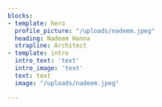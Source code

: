 ```yaml
---
blocks:
- template: hero
  profile_picture: "/uploads/nadeem.jpeg"
  heading: Nadeem Hanna
  strapline: Architect
- template: intro
  intro_text: 'text'
  intro_image: 'text'
  text: text
  image: "/uploads/nadeem.jpeg"

---
```

